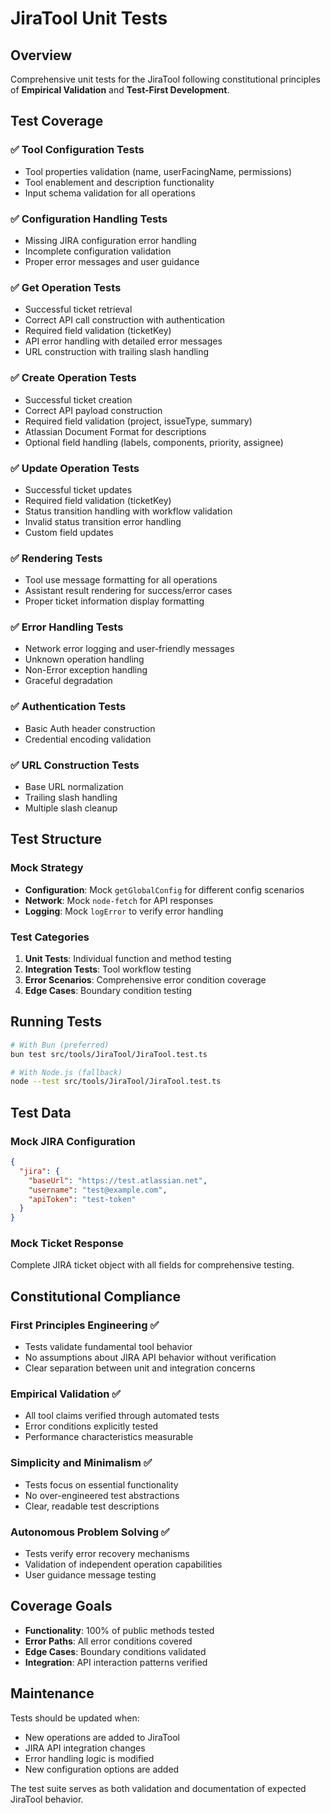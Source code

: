 # JiraTool Unit Tests

## Overview

Comprehensive unit tests for the JiraTool following constitutional principles of **Empirical Validation** and **Test-First Development**.

## Test Coverage

### ✅ **Tool Configuration Tests**
- Tool properties validation (name, userFacingName, permissions)
- Tool enablement and description functionality
- Input schema validation for all operations

### ✅ **Configuration Handling Tests**
- Missing JIRA configuration error handling
- Incomplete configuration validation
- Proper error messages and user guidance

### ✅ **Get Operation Tests**
- Successful ticket retrieval
- Correct API call construction with authentication
- Required field validation (ticketKey)
- API error handling with detailed error messages
- URL construction with trailing slash handling

### ✅ **Create Operation Tests**
- Successful ticket creation
- Correct API payload construction
- Required field validation (project, issueType, summary)
- Atlassian Document Format for descriptions
- Optional field handling (labels, components, priority, assignee)

### ✅ **Update Operation Tests**
- Successful ticket updates
- Required field validation (ticketKey)
- Status transition handling with workflow validation
- Invalid status transition error handling
- Custom field updates

### ✅ **Rendering Tests**
- Tool use message formatting for all operations
- Assistant result rendering for success/error cases
- Proper ticket information display formatting

### ✅ **Error Handling Tests**
- Network error logging and user-friendly messages
- Unknown operation handling
- Non-Error exception handling
- Graceful degradation

### ✅ **Authentication Tests**
- Basic Auth header construction
- Credential encoding validation

### ✅ **URL Construction Tests**
- Base URL normalization
- Trailing slash handling
- Multiple slash cleanup

## Test Structure

### Mock Strategy
- **Configuration**: Mock `getGlobalConfig` for different config scenarios
- **Network**: Mock `node-fetch` for API responses
- **Logging**: Mock `logError` to verify error handling

### Test Categories
1. **Unit Tests**: Individual function and method testing
2. **Integration Tests**: Tool workflow testing
3. **Error Scenarios**: Comprehensive error condition coverage
4. **Edge Cases**: Boundary condition testing

## Running Tests

```bash
# With Bun (preferred)
bun test src/tools/JiraTool/JiraTool.test.ts

# With Node.js (fallback)
node --test src/tools/JiraTool/JiraTool.test.ts
```

## Test Data

### Mock JIRA Configuration
```json
{
  "jira": {
    "baseUrl": "https://test.atlassian.net",
    "username": "test@example.com",
    "apiToken": "test-token"
  }
}
```

### Mock Ticket Response
Complete JIRA ticket object with all fields for comprehensive testing.

## Constitutional Compliance

### First Principles Engineering ✅
- Tests validate fundamental tool behavior
- No assumptions about JIRA API behavior without verification
- Clear separation between unit and integration concerns

### Empirical Validation ✅
- All tool claims verified through automated tests
- Error conditions explicitly tested
- Performance characteristics measurable

### Simplicity and Minimalism ✅
- Tests focus on essential functionality
- No over-engineered test abstractions
- Clear, readable test descriptions

### Autonomous Problem Solving ✅
- Tests verify error recovery mechanisms
- Validation of independent operation capabilities
- User guidance message testing

## Coverage Goals

- **Functionality**: 100% of public methods tested
- **Error Paths**: All error conditions covered
- **Edge Cases**: Boundary conditions validated
- **Integration**: API interaction patterns verified

## Maintenance

Tests should be updated when:
- New operations are added to JiraTool
- JIRA API integration changes
- Error handling logic is modified
- New configuration options are added

The test suite serves as both validation and documentation of expected JiraTool behavior.
